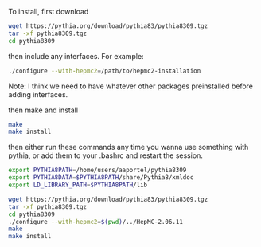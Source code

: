 To install, first download

```sh
wget https://pythia.org/download/pythia83/pythia8309.tgz
tar -xf pythia8309.tgz
cd pythia8309
```

then include any interfaces. 
For example:

```sh
./configure --with-hepmc2=/path/to/hepmc2-installation
```

Note: I think we need to have whatever other packages preinstalled before adding interfaces.

then make and install

```sh
make
make install
```

then either run these commands any time you wanna use something with pythia, or add them to your .bashrc and restart the session.

```sh
export PYTHIA8PATH=/home/users/aaportel/pythia8309
export PYTHIA8DATA=$PYTHIA8PATH/share/Pythia8/xmldoc
export LD_LIBRARY_PATH=$PYTHIA8PATH/lib
```




```sh
wget https://pythia.org/download/pythia83/pythia8309.tgz
tar -xf pythia8309.tgz
cd pythia8309
./configure --with-hepmc2=$(pwd)/../HepMC-2.06.11
make
make install
```